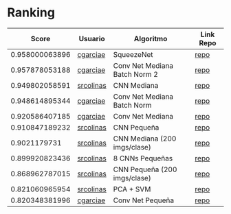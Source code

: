# Ranking
| Score | Usuario |	Algoritmo | Link Repo |
| - | - | - | - |
| 0.958000063896 | [cgarciae](https://github.com/cgarciae) | SqueezeNet | [repo](https://github.com/cgarciae/supervised-avanzado-german-traffic-signs/tree/feature/fire-1) |
| 0.957878053188 | [cgarciae](https://github.com/cgarciae) | Conv Net Mediana Batch Norm 2 | [repo](https://github.com/cgarciae/supervised-avanzado-german-traffic-signs/tree/feature/red-mediana-plus2) |
| 0.949802058591| [srcolinas](https://github.com/srcolinas) | CNN Mediana | [repo](https://github.com/srcolinas/supervised-avanzado-german-traffic-signs/tree/solution1)|
| 0.948614895344 | [cgarciae](https://github.com/cgarciae) | Conv Net Mediana Batch Norm | [repo](https://github.com/cgarciae/supervised-avanzado-german-traffic-signs/tree/feature/red-mediana-plus) |
| 0.920586407185 | [cgarciae](https://github.com/cgarciae) | Conv Net Mediana | [repo](https://github.com/cgarciae/supervised-avanzado-german-traffic-signs/tree/feature/red-mediana) |
| 0.910847189232| [srcolinas](https://github.com/srcolinas) | CNN Pequeña| [repo](https://github.com/srcolinas/supervised-avanzado-german-traffic-signs/tree/solution3)|
| 0.9021179731| [srcolinas](https://github.com/srcolinas) | CNN Mediana (200 imgs/clase)| [repo](https://github.com/srcolinas/supervised-avanzado-german-traffic-signs/tree/solution2)|
| 0.899920823436| [srcolinas](https://github.com/srcolinas) | 8 CNNs Pequeñas| [repo](https://github.com/srcolinas/supervised-avanzado-german-traffic-signs/tree/solution5)|
| 0.868962787015| [srcolinas](https://github.com/srcolinas) | CNN Pequeña (200 imgs/clase)| [repo](https://github.com/srcolinas/supervised-avanzado-german-traffic-signs/tree/solution4)|
| 0.821060965954| [srcolinas](https://github.com/srcolinas) | PCA + SVM | [repo](https://github.com/srcolinas/supervised-avanzado-german-traffic-signs/tree/solution6)|
| 0.820348381996 | [cgarciae](https://github.com/cgarciae) | Conv Net Pequeña | [repo](https://github.com/cgarciae/supervised-avanzado-german-traffic-signs/tree/feature/solucion-basica) |

